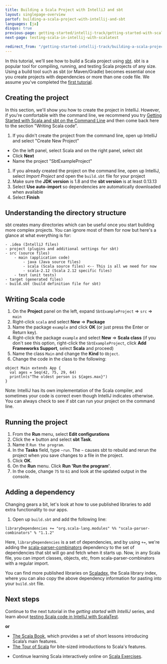 ```yaml
---
title: Building a Scala Project with IntelliJ and sbt
layout: singlepage-overview
partof: building-a-scala-project-with-intellij-and-sbt
languages: [ja]
disqus: true
previous-page: getting-started/intellij-track/getting-started-with-scala-in-intellij
next-page: testing-scala-in-intellij-with-scalatest

redirect_from: "/getting-started-intellij-track/building-a-scala-project-with-intellij-and-sbt.html"
---
```


In this tutorial, we'll see how to build a Scala project using [sbt](https://www.scala-sbt.org/1.x/docs/index.html). sbt is a popular tool for compiling, running, and testing Scala projects of any
size. Using a build tool such as sbt (or Maven/Gradle) becomes essential once you create projects with dependencies
or more than one code file.
 We assume you've completed the
[first tutorial](getting-started-with-scala-in-intellij.html).

## Creating the project
In this section, we'll show you how to create the project in IntelliJ. However, if you're
comfortable with the command line, we recommend you try [Getting
Started with Scala and sbt on the Command Line]({{site.baseurl}}/getting-started/sbt-track/getting-started-with-scala-and-sbt-on-the-command-line.html) and then come back
 here to the section "Writing Scala code".

1. If you didn't create the project from the command line, open up IntelliJ and select "Create New Project"
  * On the left panel, select Scala and on the right panel, select sbt
  * Click **Next**
  * Name the project "SbtExampleProject"
1. If you already created the project on the command line, open up IntelliJ, select *Import Project* and open the `build.sbt` file for your project
1. Make sure the **JDK version** is 1.8 and the **sbt version** is at least 0.13.13
1. Select **Use auto-import** so dependencies are automatically downloaded when available
1. Select **Finish**

## Understanding the directory structure
sbt creates many directories which can be useful once you start building
more complex projects. You can ignore most of them for now
but here's a glance at what everything is for:

```
- .idea (IntelliJ files)
- project (plugins and additional settings for sbt)
- src (source files)
    - main (application code)
        - java (Java source files)
        - scala (Scala source files) <-- This is all we need for now
        - scala-2.12 (Scala 2.12 specific files)
    - test (unit tests)
- target (generated files)
- build.sbt (build definition file for sbt)
```


## Writing Scala code
1. On the **Project** panel on the left, expand `SbtExampleProject` => `src`
=> `main`
1. Right-click `scala` and select **New** => **Package**
1. Name the package `example` and click **OK** (or just press the Enter or Return key).
1. Right-click the package `example` and select **New** => **Scala class** (if you don't see this option, right-click the `SbtExampleProject`, click **Add Frameworks Support**, select **Scala** and proceed)
1. Name the class `Main` and change the **Kind** to `Object`.
1. Change the code in the class to the following:

```
object Main extends App {
  val ages = Seq(42, 75, 29, 64)
  println(s"The oldest person is ${ages.max}")
}
```

Note: IntelliJ has its own implementation of the Scala compiler, and sometimes your
code is correct even though IntelliJ indicates otherwise. You can always check
to see if sbt can run your project on the command line.

## Running the project
1. From the **Run** menu, select **Edit configurations**
1. Click the **+** button and select **sbt Task**.
1. Name it `Run the program`.
1. In the **Tasks** field, type `~run`. The `~` causes sbt to rebuild and rerun the project
when you save changes to a file in the project.
1. Click **OK**.
1. On the **Run** menu. Click **Run 'Run the program'**.
1. In the code, change `75` to `61`
and look at the updated output in the console.

## Adding a dependency
Changing gears a bit, let's look at how to use published libraries to add
extra functionality to our apps.
1. Open up `build.sbt` and add the following line:

```
libraryDependencies += "org.scala-lang.modules" %% "scala-parser-combinators" % "1.1.2"
```
Here, `libraryDependencies` is a set of dependencies, and by using `+=`,
we're adding the [scala-parser-combinators](https://github.com/scala/scala-parser-combinators) dependency to the set of dependencies that sbt will go
and fetch when it starts up. Now, in any Scala file, you can import classes,
objects, etc, from scala-parser-combinators with a regular import.

You can find more published libraries on
[Scaladex](https://index.scala-lang.org/), the Scala library index, where you
can also copy the above dependency information for pasting into your `build.sbt`
file.

## Next steps

Continue to the next tutorial in the _getting started with IntelliJ_ series, and learn about [testing Scala code in IntelliJ with ScalaTest](testing-scala-in-intellij-with-scalatest.html).

**or**

* [The Scala Book](/overviews/scala-book/introduction.html), which provides a set of short lessons introducing Scala’s main features.
* [The Tour of Scala](/tour/tour-of-scala.html) for bite-sized introductions to Scala's features.
- Continue learning Scala interactively online on
 [Scala Exercises](https://www.scala-exercises.org/scala_tutorial).
